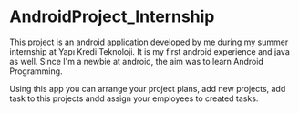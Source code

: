 # AndroidProject_Internship

This project is an android application developed by me during my summer internship at Yapı Kredi Teknoloji.
It is my first android experience and java as well. Since I'm a newbie at android, the aim was to learn Android Programming.

Using this app you can arrange your project plans, add new projects, add task to this projects andd assign your employees to created tasks.



